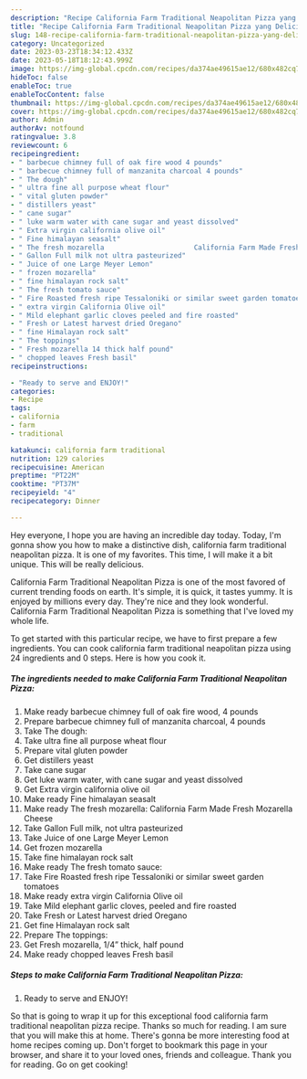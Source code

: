 ```yaml
---
description: "Recipe California Farm Traditional Neapolitan Pizza yang Delicious}"
title: "Recipe California Farm Traditional Neapolitan Pizza yang Delicious}"
slug: 148-recipe-california-farm-traditional-neapolitan-pizza-yang-delicious
category: Uncategorized
date: 2023-03-23T18:34:12.433Z
date: 2023-05-18T18:12:43.999Z
image: https://img-global.cpcdn.com/recipes/da374ae49615ae12/680x482cq70/california-farm-traditional-neapolitan-pizza-recipe-main-photo.jpg
hideToc: false
enableToc: true
enableTocContent: false
thumbnail: https://img-global.cpcdn.com/recipes/da374ae49615ae12/680x482cq70/california-farm-traditional-neapolitan-pizza-recipe-main-photo.jpg
cover: https://img-global.cpcdn.com/recipes/da374ae49615ae12/680x482cq70/california-farm-traditional-neapolitan-pizza-recipe-main-photo.jpg
author: Admin
authorAv: notfound
ratingvalue: 3.8
reviewcount: 6
recipeingredient:
- " barbecue chimney full of oak fire wood 4 pounds"
- " barbecue chimney full of manzanita charcoal 4 pounds"
- " The dough"
- " ultra fine all purpose wheat flour"
- " vital gluten powder"
- " distillers yeast"
- " cane sugar"
- " luke warm water with cane sugar and yeast dissolved"
- " Extra virgin california olive oil"
- " Fine himalayan seasalt"
- " The fresh mozarella                      California Farm Made Fresh Mozarella Cheese"
- " Gallon Full milk not ultra pasteurized"
- " Juice of one Large Meyer Lemon"
- " frozen mozarella"
- " fine himalayan rock salt"
- " The fresh tomato sauce"
- " Fire Roasted fresh ripe Tessaloniki or similar sweet garden tomatoes"
- " extra virgin California Olive oil"
- " Mild elephant garlic cloves peeled and fire roasted"
- " Fresh or Latest harvest dried Oregano"
- " fine Himalayan rock salt"
- " The toppings"
- " Fresh mozarella 14 thick half pound"
- " chopped leaves Fresh basil"
recipeinstructions:

- "Ready to serve and ENJOY!"
categories:
- Recipe
tags:
- california
- farm
- traditional

katakunci: california farm traditional 
nutrition: 129 calories
recipecuisine: American
preptime: "PT22M"
cooktime: "PT37M"
recipeyield: "4"
recipecategory: Dinner

---
```



Hey everyone, I hope you are having an incredible day today. Today, I'm gonna show you how to make a distinctive dish, california farm traditional neapolitan pizza. It is one of my favorites. This time, I will make it a bit unique. This will be really delicious.



California Farm Traditional Neapolitan Pizza is one of the most favored of current trending foods on earth. It's simple, it is quick, it tastes yummy. It is enjoyed by millions every day. They're nice and they look wonderful. California Farm Traditional Neapolitan Pizza is something that I've loved my whole life.


To get started with this particular recipe, we have to first prepare a few ingredients. You can cook california farm traditional neapolitan pizza using 24 ingredients and 0 steps. Here is how you cook it.

<!--inarticleads1-->

##### The ingredients needed to make California Farm Traditional Neapolitan Pizza:

1. Make ready  barbecue chimney full of oak fire wood, 4 pounds
1. Prepare  barbecue chimney full of manzanita charcoal, 4 pounds
1. Take  The dough:
1. Take  ultra fine all purpose wheat flour
1. Prepare  vital gluten powder
1. Get  distillers yeast
1. Take  cane sugar
1. Get  luke warm water, with cane sugar and yeast dissolved
1. Get  Extra virgin california olive oil
1. Make ready  Fine himalayan seasalt
1. Make ready  The fresh mozarella:                      California Farm Made Fresh Mozarella Cheese
1. Take  Gallon Full milk, not ultra pasteurized
1. Take  Juice of one Large Meyer Lemon
1. Get  frozen mozarella
1. Take  fine himalayan rock salt
1. Make ready  The fresh tomato sauce:
1. Take  Fire Roasted fresh ripe Tessaloniki or similar sweet garden tomatoes
1. Make ready  extra virgin California Olive oil
1. Take  Mild elephant garlic cloves, peeled and fire roasted
1. Take  Fresh or Latest harvest dried Oregano
1. Get  fine Himalayan rock salt
1. Prepare  The toppings:
1. Get  Fresh mozarella, 1/4” thick, half pound
1. Make ready  chopped leaves Fresh basil




<!--inarticleads2-->

##### Steps to make California Farm Traditional Neapolitan Pizza:


1. Ready to serve and ENJOY!



So that is going to wrap it up for this exceptional food california farm traditional neapolitan pizza recipe. Thanks so much for reading. I am sure that you will make this at home. There's gonna be more interesting food at home recipes coming up. Don't forget to bookmark this page in your browser, and share it to your loved ones, friends and colleague. Thank you for reading. Go on get cooking!
